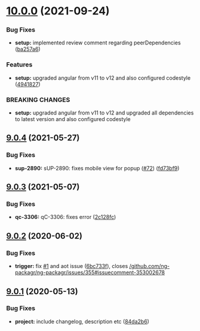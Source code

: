 # [10.0.0](https://github.com/CatalystOne/ngx-jira-issue-collector/compare/9.0.4...10.0.0) (2021-09-24)


### Bug Fixes

* **setup:** implemented review comment regarding peerDependencies ([ba257a6](https://github.com/CatalystOne/ngx-jira-issue-collector/commit/ba257a6640ad74aea97696c80a2a0d2428f93de9))


### Features

* **setup:** upgraded angular from v11 to v12 and also configured codestyle ([4941827](https://github.com/CatalystOne/ngx-jira-issue-collector/commit/494182715056acfdca3e8aecf299f3477e62c004))


### BREAKING CHANGES

* **setup:** upgraded angular from v11 to v12 and upgraded all dependencies to latest version
and also configured codestyle

## [9.0.4](https://github.com/CatalystOne/ngx-jira-issue-collector/compare/9.0.3...9.0.4) (2021-05-27)

### Bug Fixes

- **sup-2890:** sUP-2890: fixes mobile view for popup ([#72](https://github.com/CatalystOne/ngx-jira-issue-collector/issues/72)) ([fd73bf9](https://github.com/CatalystOne/ngx-jira-issue-collector/commit/fd73bf999713801f06b8d55964e8e03ae1759dc2))

## [9.0.3](https://github.com/CatalystOne/ngx-jira-issue-collector/compare/9.0.2...9.0.3) (2021-05-07)

### Bug Fixes

- **qc-3306:** qC-3306: fixes error ([2c128fc](https://github.com/CatalystOne/ngx-jira-issue-collector/commit/2c128fcf2126ba9e2dc09dd7fe9ef0f9b7d388f2))

## [9.0.2](https://github.com/CatalystOne/ngx-jira-issue-collector/compare/9.0.1...9.0.2) (2020-06-02)

### Bug Fixes

- **trigger:** fix [#1](https://github.com/CatalystOne/ngx-jira-issue-collector/issues/1) and aot issue ([6bc733f](https://github.com/CatalystOne/ngx-jira-issue-collector/commit/6bc733f686168b2e27f92117d3b89edf86f7f2ee)), closes [/github.com/ng-packagr/ng-packagr/issues/355#issuecomment-353002678](https://github.com//github.com/ng-packagr/ng-packagr/issues/355/issues/issuecomment-353002678)

## [9.0.1](https://github.com/CatalystOne/ngx-jira-issue-collector/compare/9.0.0...9.0.1) (2020-05-13)

### Bug Fixes

- **project:** include changelog, description etc ([84da2b6](https://github.com/CatalystOne/ngx-jira-issue-collector/commit/84da2b60dc9772d2c07491704f2beed7ae8a039e))
